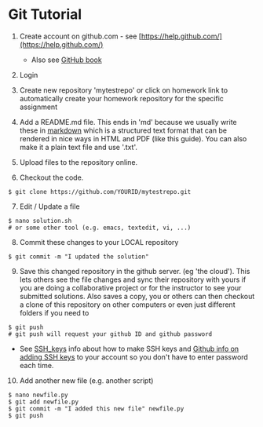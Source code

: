 Git Tutorial
===========
1. Create account on github.com - see [https://help.github.com/](https://help.github.com/)
    * Also see [GitHub book](http://proquest.safaribooksonline.com/9781449367480/ch05_shared_central_github_html)

2. Login

3. Create new repository 'mytestrepo' or click on homework link to automatically create your homework repository for the specific assignment

4. Add a README.md file. This ends in 'md' because we usually write
these in [markdown](https://guides.github.com/features/mastering-markdown/)
which is a structured text format that can be rendered in nice ways in
HTML and PDF (like this guide). You can also make it a plain text file
and use '.txt'.

5. Upload files to the repository online.
6. Checkout the code.
```shell
$ git clone https://github.com/YOURID/mytestrepo.git
```
7. Edit / Update a file
```shell
$ nano solution.sh
# or some other tool (e.g. emacs, textedit, vi, ...)
```

8. Commit these changes to your LOCAL repository
```shell
$ git commit -m "I updated the solution"
```

9. Save this changed repository in the github server. (eg 'the
cloud'). This lets others see the file changes and sync their
repository with yours if you are doing a collaborative project or for
the instructor to see your submitted solutions. Also saves a copy, you
or others can then checkout a clone of this repository on other
computers or even just different folders if you need to
```shell
$ git push
# git push will request your github ID and github password
```
* See [SSH_keys](SSH_keys.html) info about how to make SSH keys and [Github info on adding SSH keys](https://help.github.com/articles/adding-a-new-ssh-key-to-your-github-account/) to your account so you don't have to enter password each time.
10. Add another new file (e.g. another script)
```shell
$ nano newfile.py
$ git add newfile.py
$ git commit -m "I added this new file" newfile.py
$ git push
```
